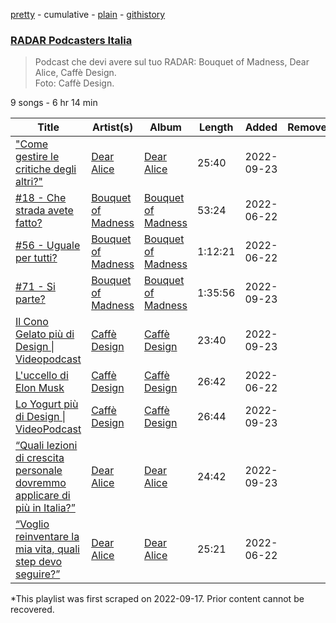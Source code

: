 [pretty](/playlists/pretty/37i9dQZF1DWT93ZDwDlVYL.md) - cumulative - [plain](/playlists/plain/37i9dQZF1DWT93ZDwDlVYL) - [githistory](https://github.githistory.xyz/mackorone/spotify-playlist-archive/blob/main/playlists/plain/37i9dQZF1DWT93ZDwDlVYL)

### [RADAR Podcasters Italia](https://open.spotify.com/playlist/37i9dQZF1DWT93ZDwDlVYL)

> Podcast che devi avere sul tuo RADAR: Bouquet of Madness, Dear Alice, Caffè Design.<br/>Foto: Caffè Design.

9 songs - 6 hr 14 min

| Title | Artist(s) | Album | Length | Added | Removed |
|---|---|---|---|---|---|
| ["Come gestire le critiche degli altri?"](https://open.spotify.com/episode/2v6nnLIVdK1aFDFMOOn2ss) | [Dear Alice](https://open.spotify.com/show/7AhaWYhyf6nZHbaF3rFGU9) | [Dear Alice](https://open.spotify.com/show/7AhaWYhyf6nZHbaF3rFGU9) | 25:40 | 2022-09-23 |  |
| [\#18 \- Che strada avete fatto?](https://open.spotify.com/episode/3gnGG54hjDG4Mmx0ZYCUkv) | [Bouquet of Madness](https://open.spotify.com/show/0CigI1FKNvx1i5Dg3wWGD0) | [Bouquet of Madness](https://open.spotify.com/show/0CigI1FKNvx1i5Dg3wWGD0) | 53:24 | 2022-06-22 |  |
| [\#56 \- Uguale per tutti?](https://open.spotify.com/episode/12vtO9aRRTRUGQTcqoTDxj) | [Bouquet of Madness](https://open.spotify.com/show/0CigI1FKNvx1i5Dg3wWGD0) | [Bouquet of Madness](https://open.spotify.com/show/0CigI1FKNvx1i5Dg3wWGD0) | 1:12:21 | 2022-06-22 |  |
| [\#71 \- Si parte?](https://open.spotify.com/episode/1nrayCiaAppMXK2R1bztBI) | [Bouquet of Madness](https://open.spotify.com/show/0CigI1FKNvx1i5Dg3wWGD0) | [Bouquet of Madness](https://open.spotify.com/show/0CigI1FKNvx1i5Dg3wWGD0) | 1:35:56 | 2022-09-23 |  |
| [Il Cono Gelato più di Design \| Videopodcast](https://open.spotify.com/episode/5OOxQZ9ZGOusUqdwVu0gdl) | [Caffè Design](https://open.spotify.com/show/2xBIU3k8M9QxEMKXMOfIY2) | [Caffè Design](https://open.spotify.com/show/2xBIU3k8M9QxEMKXMOfIY2) | 23:40 | 2022-09-23 |  |
| [L'uccello di Elon Musk](https://open.spotify.com/episode/368l6obk1twvbqAxRnfxGO) | [Caffè Design](https://open.spotify.com/show/2xBIU3k8M9QxEMKXMOfIY2) | [Caffè Design](https://open.spotify.com/show/2xBIU3k8M9QxEMKXMOfIY2) | 26:42 | 2022-06-22 |  |
| [Lo Yogurt più di Design \| VideoPodcast](https://open.spotify.com/episode/4qfrQUhqBuF3RexmNlbBU0) | [Caffè Design](https://open.spotify.com/show/2xBIU3k8M9QxEMKXMOfIY2) | [Caffè Design](https://open.spotify.com/show/2xBIU3k8M9QxEMKXMOfIY2) | 26:44 | 2022-09-23 |  |
| [“Quali lezioni di crescita personale dovremmo applicare di più in Italia?”](https://open.spotify.com/episode/0u57HfxxV6YsTQvwc6YGmc) | [Dear Alice](https://open.spotify.com/show/7AhaWYhyf6nZHbaF3rFGU9) | [Dear Alice](https://open.spotify.com/show/7AhaWYhyf6nZHbaF3rFGU9) | 24:42 | 2022-09-23 |  |
| [“Voglio reinventare la mia vita, quali step devo seguire?”](https://open.spotify.com/episode/6lE37UXmm4Ti4CSPccP3Bt) | [Dear Alice](https://open.spotify.com/show/7AhaWYhyf6nZHbaF3rFGU9) | [Dear Alice](https://open.spotify.com/show/7AhaWYhyf6nZHbaF3rFGU9) | 25:21 | 2022-06-22 |  |

\*This playlist was first scraped on 2022-09-17. Prior content cannot be recovered.
